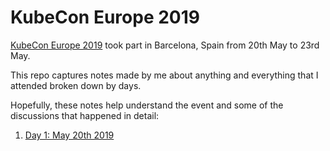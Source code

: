 # KubeCon Europe 2019

[KubeCon Europe 2019](https://events.linuxfoundation.org/events/kubecon-cloudnativecon-europe-2019/schedule/) took part in Barcelona, Spain from 20th May to 23rd May.

This repo captures notes made by me about anything and everything that I attended broken down by days.

Hopefully, these notes help understand the event and some of the discussions that happened in detail:
1. [Day 1: May 20th 2019](day1.md)

